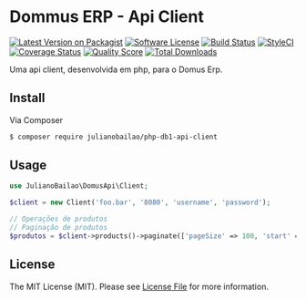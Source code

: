 # Dommus ERP - Api Client

[![Latest Version on Packagist][ico-version]][link-packagist]
[![Software License][ico-license]](LICENSE.md)
[![Build Status][ico-travis]][link-travis]
[![StyleCI][ico-styleci]][link-styleci]
[![Coverage Status][ico-scrutinizer]][link-scrutinizer]
[![Quality Score][ico-code-quality]][link-code-quality]
[![Total Downloads][ico-downloads]][link-downloads]

[ico-version]: https://img.shields.io/packagist/v/julianobailao/php-db1-api-client.svg?style=flat-square
[ico-license]: https://img.shields.io/badge/license-MIT-brightgreen.svg?style=flat-square
[ico-travis]: https://img.shields.io/travis/julianobailao/php-db1-api-client/master.svg?style=flat-square
[ico-scrutinizer]:https://img.shields.io/scrutinizer/coverage/g/julianobailao/php-db1-api-client.svg?style=flat-square
[ico-code-quality]:https://img.shields.io/scrutinizer/g/julianobailao/php-db1-api-client.svg?style=flat-square
[ico-downloads]: https://img.shields.io/packagist/dt/julianobailao/php-db1-api-client.svg?style=flat-square
[ico-styleci]: https://styleci.io/repos/76376554/shield

[link-packagist]: https://packagist.org/packages/julianobailao/php-db1-api-client
[link-travis]: https://travis-ci.org/julianobailao/php-db1-api-client
[link-scrutinizer]: https://scrutinizer-ci.com/g/julianobailao/php-db1-api-client/?branch=master
[link-code-quality]: https://scrutinizer-ci.com/g/julianobailao/php-db1-api-client/?branch=master
[link-downloads]: https://packagist.org/packages/julianobailao/php-db1-api-client
[link-styleci]: https://styleci.io/repos/76376554

Uma api client, desenvolvida em php, para o Domus Erp.

## Install

Via Composer

```bash
$ composer require julianobailao/php-db1-api-client
```

## Usage

```php
use JulianoBailao\DomusApi\Client;

$client = new Client('foo.bar', '8080', 'username', 'password');

// Operações de produtos
// Paginação de produtos
$produtos = $client->products()->paginate(['pageSize' => 100, 'start' => 0]);
```

## License

The MIT License (MIT). Please see [License File](LICENSE.md) for more information.
